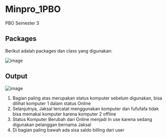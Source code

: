# Minpro_1PBO
PBO Semester 3
## Packages

Berikut adalah packages dan class yang digunakan:

![image](https://github.com/user-attachments/assets/42bd026a-5e78-45fa-a94e-68a2b63dd1e2)

## Output

![image](https://github.com/user-attachments/assets/4d738c4d-fde5-42e7-ba68-88cc0b1d76a9)

1. Bagian paling atas merupakan status komputer sebelum digunakan, bisa dilihat komputer 1 dalam status Online
2. Selanjutnya, Jaksal tercatat menggunakan komputer dan fufufafa tidak bisa memakai komputer karena komputer 2 offline
3. Status Komputer Berubah dari Online menjadi In use karena sedang digunakan pelanggan bernama Jaksal
4. Di bagian paling bawah ada sisa saldo billing dari user
